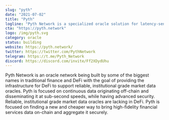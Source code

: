 ```yaml
---
slug: "pyth"
date: "2021-07-02"
title: "Pyth"
logline: "Pyth Network is a specialized oracle solution for latency-sensitive financial data typically guarded by centralized institutions. Pyth Network is focused on bringing this unique data on-chain and aggregating it securely. Pyth connects high-fidelity market data from the world’s largest professional traders and exchanges to any smart contract, anywhere."
cta: "https://pyth.network"
logo: /img/pyth.svg
category: oracle
status: building
website: https://pyth.network/
twitter: https://twitter.com/PythNetwork
telegram: https://t.me/Pyth_Network
discord: https://discord.com/invite/Ff2XDydUhu
---
```


Pyth Network is an oracle network being built by some of the biggest names in traditional finance and DeFi with the goal of providing the infrastructure for DeFi to support reliable, institutional grade market data oracles. Pyth is focused on continuous data originating off-chain and disseminating it at sub-second speeds, while having advanced security.
Reliable, institutional grade market data oracles are lacking in DeFi. Pyth is focused on finding a new and cheaper way to bring high-fidelity financial services data on-chain and aggregate it securely.
